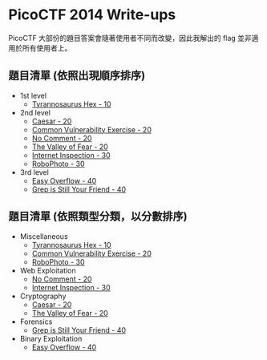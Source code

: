 # PicoCTF 2014 Write-ups

PicoCTF 大部份的題目答案會隨著使用者不同而改變，因此我解出的 flag 並非適用於所有使用者上。

## 題目清單 (依照出現順序排序)

- 1st level
	- [Tyrannosaurus Hex - 10](10-tyrannosaurus-hex)
- 2nd level
	- [Caesar - 20](20-caesar)
	- [Common Vulnerability Exercise - 20](20-common-vulnerability-exercise)
	- [No Comment - 20](20-no-comment)
	- [The Valley of Fear - 20](20-the-valley-of-fear)
	- [Internet Inspection - 30](30-internet-inspection)
	- [RoboPhoto - 30](30-robophoto)
- 3rd level
	- [Easy Overflow - 40](40-easy-overflow)
	- [Grep is Still Your Friend - 40](40-grep-is-still-your-friend)

## 題目清單 (依照類型分類，以分數排序)

- Miscellaneous
	- [Tyrannosaurus Hex - 10](10-tyrannosaurus-hex)
	- [Common Vulnerability Exercise - 20](20-common-vulnerability-exercise)
	- [RoboPhoto - 30](30-robophoto)
- Web Exploitation
	- [No Comment - 20](20-no-comment)
	- [Internet Inspection - 30](30-internet-inspection)
- Cryptography
	- [Caesar - 20](20-caesar)
	- [The Valley of Fear - 20](20-the-valley-of-fear)
- Forensics
	- [Grep is Still Your Friend - 40](40-grep-is-still-your-friend)
- Binary Exploitation
	- [Easy Overflow - 40](40-easy-overflow)
